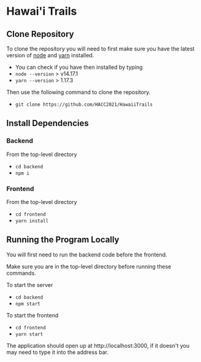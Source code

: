 # Hawai'i Trails

## Clone Repository
To clone the repository you will need to first make sure you have the latest version of [node](https://nodejs.org/en/) and [yarn](https://classic.yarnpkg.com/lang/en/docs/install/) installed.

- You can check if you have then installed by typing
- `node --version` > v14.17.1
- `yarn --version` > 1.17.3

Then use the following command to clone the repository.
- `git clone https://github.com/HACC2021/HawaiiTrails`

## Install Dependencies

### Backend
From the top-level directory
- `cd backend`
- `npm i`

### Frontend
From the top-level directory
- `cd frontend`
- `yarn install`

## Running the Program Locally
You will first need to run the backend code before the frontend.

Make sure you are in the top-level directory before running these commands.

To start the server
- `cd backend`
- `npm start`

To start the frontend
- `cd frontend`
- `yarn start`

The application should open up at http://localhost:3000, if it doesn't you may need to type it into the address bar.
